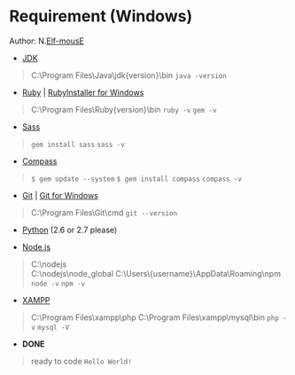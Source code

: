 # Requirement (Windows)

Author: N.[Elf-mousE](http://elf-mouse.me/)

* [JDK](http://www.oracle.com/technetwork/java/javase/downloads/index.html)
> C:\Program Files\Java\jdk{version}\bin
> `java -version`

* [Ruby](http://www.ruby-lang.org/en/downloads/) | [RubyInstaller for Windows](http://rubyinstaller.org/)
> C:\Program Files\Ruby{version}\bin
> `ruby -v`
> `gem -v`

* [Sass](http://sass-lang.com/install)
> `gem install sass`
> `sass -v`

* [Compass](http://compass-style.org/)
> `$ gem update --system`
> `$ gem install compass`
> `compass -v`

* [Git](http://www.git-scm.com/) | [Git for Windows](http://msysgit.github.io/)
> C:\Program Files\Git\cmd
> `git --version`

* [Python](https://www.python.org/) (2.6 or 2.7 please)

* [Node.js](http://nodejs.org/)
> C:\nodejs\
> C:\nodejs\node_global
> C:\Users\\{username}\AppData\Roaming\npm
> `node -v`
> `npm -v`

* [XAMPP](https://www.apachefriends.org/index.html)
> C:\Program Files\xampp\php
> C:\Program Files\xampp\mysql\bin
> `php -v`
> `mysql -V`

* __DONE__
> ready to code `Hello World!`
